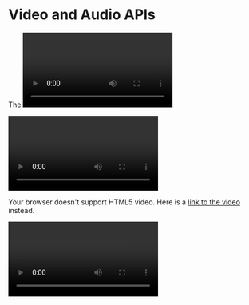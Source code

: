 

# Video and Audio APIs
The <video> and <audio> elements allow us to embed video and audio into web pages. As we showed in Video and audio content, a typical implementation looks like this:

**<video controls>**
  <source src="rabbit320.mp4" type="video/mp4">
  <source src="rabbit320.webm" type="video/webm">
  <p>Your browser doesn't support HTML5 video. Here is a <a href="rabbit320.mp4">link to the video</a> instead.</p>
</video>

<video>
The <video> element has a number of attributes which allowyou to control video playback:
*src*
This attribute specifies the pathto the video. (The example video
is in H264 format so it will only
work in IE and Safari.)
posterThis attribute allows you tospecify an image to show while
the video is downloading or untilthe user tells the video to play.
width, heightThese attributes specify the size of the player in pixels.*controls*
When used, this attribute indicates that the browser should supply its own controls for playback. autoplay When used, this attribute specifies that the file should play automatically.loop
When used, this attribute
indicates that the video should
start playing again once it has
ended.


## what about HTML images
you  can improve the design and the appearance of a web page
<img src="pic_trulli.jpg" alt="Italian Trulli">
 in the link you can see ,The <img> tag has two required attributes:

1. src - Specifies the path to the image
2. alt - Specifies an alternate text for the image

**Background Image on a HTML element**
To add a background image on an HTML element, use the HTML style attribute and the CSS background-image property:

**Example**
Add a background image on a HTML element:

<div style="background-image: url('img_girl.jpg');">

Practical positioning examples
This article shows how to build some real world examples to illustrate what kinds of things you can do with positioning

 we've got a <section> element with a class of info-box, which contains a <ul> and a <div>. The unordered list contains three list items with links inside, which will become the actual tabs to click on for displaying our content panels. The div contains three <article> elements, which will make up the content panels that correspond to each tab. Each panel contains some sample content.

 <section class="info-box">
  <ul>
    <li><a href="#" class="active">Tab 1</a></li>
    <li><a href="#">Tab 2</a></li>
    <li><a href="#">Tab 3</a></li>
  </ul>
  <div class="panels">
    <article class="active-panel">
      <h2>The first tab</h2>

      <p>Lorem ipsum dolor sit amet, consectetur adipiscing elit. Pellentesque turpis nibh, .</p>
    </article>


### Bookmark/Skim
* .You can add comments to your code between the
<!-- and --> markers.
* . The id and class attributes allow you to identify
particular elements.
* .The <div> and <span> elements allow you to group
block-level and inline elements together.
* . <iframes> cut windows into your web pages through
which other pages can be displayed.
* .The <meta> tag allows you to supply all kinds of information about your web page.
* . Escape characters are used to include special
characters in your pages such as <, >, and ©..
